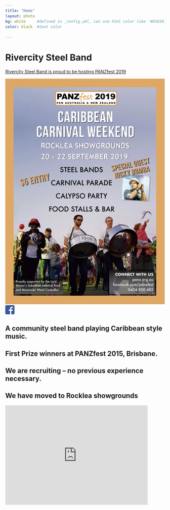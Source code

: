 ```yaml
---
title: "Home"
layout: photo
bg: white     #defined in _config.yml, can use html color like '#010101'
color: black  #text color

---
```


# Rivercity Steel Band

<div class="home-container">
  <div> 
    
  [Rivercity Steel Band is proud to be hosting PANZfest 2019](https://www.panz.org.au/panzfest)
  </div>
  <div>
  <img src="/img/Panz%20Poster%20R1.jpg"/>
  </div>
  <div class="social-link">
    <a href="https://www.facebook.com/pages/Rivercity-Steel-Band/168384063371031?fref=ts" target="_blank">
      <img src="/img/FB-f-Logo__blue_29.png"/>
    </a>
  </div>
</div>

## A community steel band playing Caribbean style music. 

## First Prize winners at PANZfest 2015, Brisbane.

## We are recruiting – no previous experience necessary.

## We have moved to Rocklea showgrounds

<div class="center">
  <iframe class='center' width="450" height="315" src="https://www.youtube.com/embed/qYMFfUVebEA" frameborder="0" allowfullscreen></iframe>
</div>

